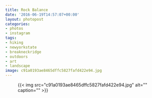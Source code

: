 ```yaml
---
title: Rock Balance
date: '2016-06-19T14:57:07+00:00'
layout: photopost
categories:
- photos
- instagram
tags:
- hiking
- newyorkstate
- breakneckridge
- outdoors
- art
- landscape
image: c91a0193ae8465dffc5827fafd422e94.jpg
---
```


<figure class="photo photo--square">
  {{< img src="c91a0193ae8465dffc5827fafd422e94.jpg" alt="" caption="" >}}

</figure>




